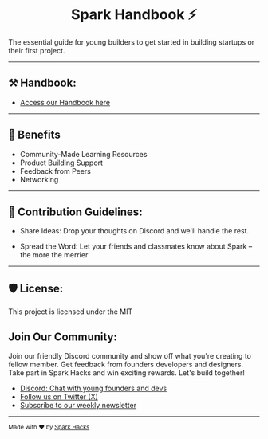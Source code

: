<h1 align="center" id="title">Spark Handbook ⚡</h1>

<p id="description">The essential guide for young builders to get started in building startups or their first project.</p>
<hr>

<h2>⚒️ Handbook:</h2>

- [Access our Handbook here](sparkhandbook.vercel.app)
<hr>

<h2>🤝 Benefits</h2>

*   Community-Made Learning Resources
*   Product Building Support
*   Feedback from Peers
*   Networking
<hr>

<h2>🍰 Contribution Guidelines:</h2>

- Share Ideas: Drop your thoughts on Discord and we'll handle the rest.

- Spread the Word: Let your friends and classmates know about Spark – the more the merrier
<hr>

<h2>🛡️ License:</h2>

This project is licensed under the MIT

<h2>Join Our Community:</h2>

Join our friendly Discord community and show off what you're creating to fellow member. Get feedback from founders developers and designers. Take part in Spark Hacks and win exciting rewards. Let's build together!

- [Discord: Chat with young founders and devs](https://discord.com/invite/eaZQuctYKX)
- [Follow us on Twitter (X)](https://twitter.com/_sparkhacks)
- [Subscribe to our weekly newsletter](https://sparkcommmunity.substack.com)

----

<sub>Made with ❤️ by [Spark Hacks](https://sparkhack.org)</sub>
